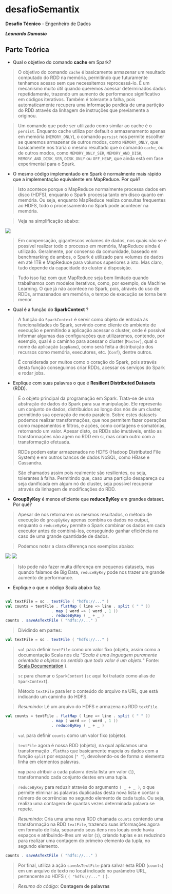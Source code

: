 # desafioSemantix
**Desafio Técnico** - Engenheiro de Dados 

**_Leonardo Damasio_**

## Parte Teórica

* Qual o objetivo do comando **cache** em Spark?

> O objetivo do comando `cache` é basicamente armazenar um resultado computado do RDD na memória, permitindo que futuramente tenhamos acesso sem que necessitemos reprocessá-lo. É um mecanismo muito útil quando queremos acessar determinados dados repetidamente, trazendo um aumento de performance significativo em códigos iterativos. Também é tolerante a falha, pois automaticamente recupera uma informação perdida de uma partição do RDD através da linhagem de instruções que previamente a originou. 

> Um comando que pode ser utilizado como similar ao cache é o `persist`. Enquanto cache utiliza por default o armazenamento apenas em memória (`MEMORY_ONLY`), o comando `persist` nos permite escolher se queremos armazenar de outros modos, como `MEMORY_ONLY`, que basicamente nos traria o mesmo resultado que o comando `cache`, ou de outros modos, como `MEMORY_ONLY_SER`, `MEMORY_AND_DISK`, `MEMORY_AND_DISK_SER`, `DISK_ONLY` ou `OFF_HEAP`, que ainda está em fase experimental para o Spark. 



* O mesmo código implementado em Spark é normalmente mais rápido que a implementação equivalente em MapReduce. Por quê?

> Isto acontece porque o MapReduce normalmente processa dados em disco (HDFS), enquanto o Spark processa tanto em disco quanto em memória. Ou seja, enquanto MapReduce realiza consultas frequentes ao HDFS, todo o processamento no Spark pode acontecer na memória. 

> Veja na simplificação abaixo:

![](https://www.xpand-it.com/wp-content/uploads/2019/06/meetup-spark-intro-data-sharing.png)

> Em compensação, gigantescos volumes de dados, nos quais não se é possível realizar todo o processo em memória, MapReduce ainda é utilizado. Geralmente, por consenso da comunidade, baseado em benchmarking de ambos, o Spark é utilizado para volumes de dados em até 1TB e MapReduce para volumos superiores a isto. Mas claro, tudo depende da capacidade do cluster à disposição. 

> Tudo isso faz com que MapReduce seja bem limitado quando trabalhamos com modelos iterativos, como, por exemplo, de Machine Learning. O que já não acontece no Spark, pois, através do uso de RDDs, armazenados em memória, o tempo de execução se torna bem menor.





* Qual é a função do **SparkContext** ?

> A função do `SparkContext` é servir como objeto de entrada às funcionalidades do Spark, servindo como cliente do ambiente de execução e permitindo a aplicação acessar o cluster, onde é possível informar algumas das configurações que utilizaremos, contendo, por exemplo, qual é o caminho para acessar o cluster (`Master`), qual o nome da aplicação (`appName`), como será feita a distribuição dos recursos como memória, executores, etc. (`Conf`), dentre outros. 

> É considerada por muitos como o coração do Spark, pois através desta função conseguimos criar RDDs, acessar os serviços do Spark e rodar jobs. 



* Explique com suas palavras o que é **Resilient Distributed Datasets** (RDD).

> É o objeto principal da programação em Spark. Trata-se de uma abstração de dados do Spark para sua manipulação. Ele representa um conjunto de dados, distribuídos ao longo dos nós de um cluster, permitindo sua operação de modo paralelo. Sobre estes datasets podemos realizar transformações, que nos permitem fazer operações como mapeamentos e filtros, e ações, como contagens e somatórias, retornando um valor. Apesar disto, os RDDs são imutáveis, então as transformações não agem no RDD em si, mas criam outro com a transformação efetuada.

> RDDs podem estar armazenados no HDFS (Hadoop Distributed File System) e em outros bancos de dados NoSQL, como HBase e Cassandra.

> São chamados assim pois realmente são resilientes, ou seja, tolerantes à falha. Permitindo que, caso uma partição desapareça ou seja danificada em algum nó do cluster, seja possível recuperar através da linhagem de modificações do RDD. 


* **GroupByKey** é menos eficiente que **reduceByKey** em grandes dataset. Por quê?

> Apesar de nos retornarem os mesmos resultados, o método de execução do `groupByKey` apenas combina os dados no output, enquanto o `reduceByKey` permite o Spark combinar os dados em cada executor antes de combiná-los, conseguindo ganhar eficiência no caso de uma grande quantidade de dados.

> Podemos notar a clara diferença nos exemplos abaixo:

![](https://techmagie.files.wordpress.com/2015/09/bp5.png?w=275&h=174&zoom=1.5)
![](https://techmagie.files.wordpress.com/2015/09/bp4.png?w=291&h=178&zoom=1.5)

> Isto pode não fazer muita diferença em pequenos datasets, mas quando falamos de Big Data, `reduceByKey` pode nos trazer um grande aumento de performance.

* Explique o que o código Scala abaixo faz.

```scala

val textFile = sc . textFile ( "hdfs://..." )
val counts = textFile . flatMap ( line => line . split ( " " ))
					. map ( word => ( word , 1 ))
					. reduceByKey ( _ + _ )
counts . saveAsTextFile ( "hdfs://..." )

```

> Dividindo em partes:


```scala
val textFile = sc . textFile ( "hdfs://..." )
```
> `val` para definir `textFile` como um valor fixo (objeto, assim como a documentação Scala nos diz "*Scala é uma linguagem puramente orientada a objetos no sentido que todo valor é um objeto.*" Fonte: [Scala Documentation](https://docs.scala-lang.org/pt-br/tutorials/tour/tour-of-scala.html.html) ).

> `sc` para chamar o `SparkContext` (`sc` aqui foi tratado como alias de `SparkContext`).

> Método `textFile` para ler o conteúdo do arquivo na URL, que está indicando um caminho do HDFS.

> *Resumindo*: Lê um arquivo do HDFS e armazena na RDD `textFile`.

```scala
val counts = textFile . flatMap ( line => line . split ( " " ))
					. map ( word => ( word , 1 ))
					. reduceByKey ( _ + _ )
```

> `val` para definir `counts` como um valor fixo (objeto).

> `textFile` agora é nossa RDD (objeto), na qual aplicamos uma transformação `.flatMap` que basicamente mapeia os dados com a função `split` por espaços (`" "`), devolvendo-os de forma o elemento linha em elementos palavras.

> `map` para atribuir a cada palavra desta lista um valor (`1`), transformando cada conjunto destes em uma tupla.

>`reduceByKey` para reduzir através do argumento `( _ + _ )`, o que permite eliminar as palavras duplicadas desta nova lista e contar o número de ocorrências no segundo elemento de cada tupla. Ou seja, realiza uma contagem de quantas vezes determinada palavra se repete.

> *Resumindo*: Cria uma uma nova RDD chamada `counts` contendo uma transformação na RDD `textFile`, trazendo suas informações agora em formato de lista, separando seus itens nos locais onde havia espaços e atribuindo-lhes um valor (`1`), criando tuplas e as reduzindo para realizar uma contagem do primeiro elemento da tupla, no segundo elemento.

```scala
counts . saveAsTextFile ( "hdfs://..." )
```

> Por final, utiliza a ação `saveAsTextFile` para salvar esta RDD (`counts`) em um arquivo de texto no local indicado no parâmetro URL, pertencente ao HDFS ( `( "hdfs://..." )` ).

>*Resumo do código*: **Contagem de palavras**



